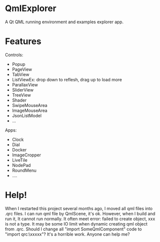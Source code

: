 QmlExplorer
===========

A Qt QML running environment and examples explorer app.



Features
===========

Controls:
- Popup
- PageView
- TabView
- ListViewEx: drop down to reflesh, drag up to load more
- ParallaxView
- SliderView
- TreeView
- Shader
- SwipeMouseArea
- ImageMouseArea
- JsonListModel
- ...

Apps:
- Clock
- Dial
- Docker
- ImageCropper
- LiveTile
- NodePad
- RoundMenu
- ....


Help!
===========
When I restarted this project several months ago, I moved all qml files into .qrc files. 
I can run qml file by QmlScene, it's ok. However, when I build and run it, It cannot run normally. 
It often meet error: failed to create object, xxx is not a type.
It may be some IO limit when dynamic creating qml object from .qrc.
Should I change all  "import SomeQmlComponent"  code to "import qrc:\xxxxx"? It's a horrible work. 
Anyone can help me? 

